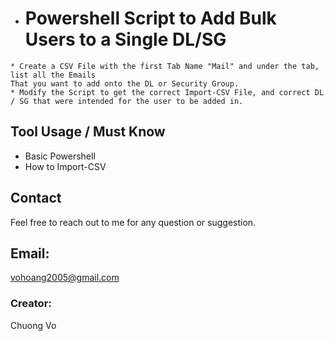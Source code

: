 * # Powershell Script to Add Bulk Users to a Single DL/SG
~~~ 
* Create a CSV File with the first Tab Name "Mail" and under the tab, list all the Emails
That you want to add onto the DL or Security Group.
* Modify the Script to get the correct Import-CSV File, and correct DL / SG that were intended for the user to be added in.
~~~

## Tool Usage / Must Know
* Basic Powershell
* How to Import-CSV

## Contact
Feel free to reach out to me for any question or suggestion.
## Email: 
vohoang2005@gmail.com

### Creator:
Chuong Vo

